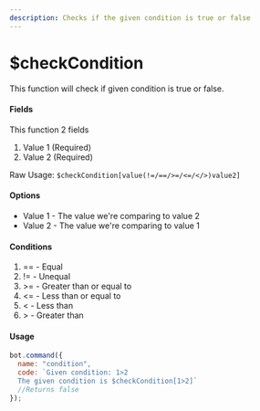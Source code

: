 ```yaml
---
description: Checks if the given condition is true or false
---
```


# $checkCondition

This function will check if given condition is true or false.

#### Fields

This function 2 fields

1. Value 1 \(Required\)
2. Value 2 \(Required\)

Raw Usage: `$checkCondition[value(!=/==/>=/<=/</>)value2]`

#### Options

* Value 1 - The value we're comparing to value 2
* Value 2 - The value we're comparing to value 1

#### Conditions

1. == - Equal
2. != - Unequal
3. &gt;= - Greater than or equal to
4. &lt;= - Less than or equal to
5. &lt; - Less than
6. &gt; - Greater than

#### Usage

```javascript
bot.command({
  name: "condition",
  code: `Given condition: 1>2
  The given condition is $checkCondition[1>2]`
  //Returns false
});

```

